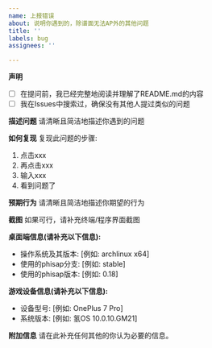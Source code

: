 ```yaml
---
name: 上报错误
about: 说明你遇到的，除谱面无法AP外的其他问题
title: ''
labels: bug
assignees: ''

---
```


**声明**
- [ ] 在提问前，我已经完整地阅读并理解了README.md的内容
- [ ] 我在Issues中搜索过，确保没有其他人提过类似的问题

**描述问题**
请清晰且简洁地描述你遇到的问题

**如何复现**
复现此问题的步骤:
1. 点击xxx
2. 再点击xxx
3. 输入xxx
4. 看到问题了

**预期行为**
请清晰且简洁地描述你期望的行为

**截图**
如果可行，请补充终端/程序界面截图

**桌面端信息(请补充以下信息):**
 - 操作系统及其版本: [例如: archlinux x64]
 - 使用的phisap分支: [例如: stable]
 - 使用的phisap版本: [例如: 0.18]

**游戏设备信息(请补充以下信息):**
 - 设备型号: [例如: OnePlus 7 Pro]
 - 系统版本: [例如: 氢OS 10.0.10.GM21]

**附加信息**
请在此补充任何其他的你认为必要的信息。
